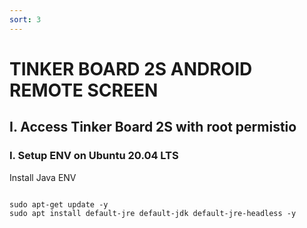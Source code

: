 ```yaml
---
sort: 3
---
```


# TINKER BOARD 2S ANDROID REMOTE SCREEN

## I. Access Tinker Board 2S with root permistio

### I. Setup ENV on Ubuntu 20.04 LTS

Install Java ENV
```shell

sudo apt-get update -y
sudo apt install default-jre default-jdk default-jre-headless -y

```















